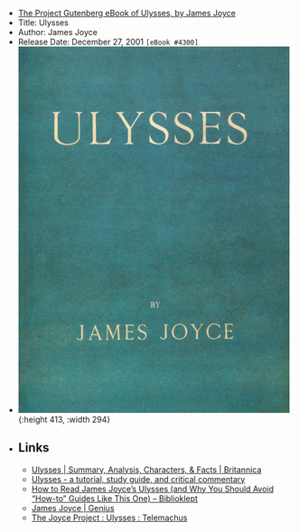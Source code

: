 - [The Project Gutenberg eBook of Ulysses, by James Joyce](https://www.gutenberg.org/files/4300/4300-h/4300-h.htm)
- Title: Ulysses
- Author: James Joyce
- Release Date: December 27, 2001 `[eBook #4300]`
- ![cover.jpeg](../assets/cover_1655378302820_0.jpeg){:height 413, :width 294}
- ## Links
	- [Ulysses | Summary, Analysis, Characters, & Facts | Britannica](https://www.britannica.com/topic/Ulysses-novel-by-Joyce)
	- [Ulysses - a tutorial, study guide, and critical commentary](https://mantex.co.uk/ulysses/)
	- [How to Read James Joyce’s Ulysses (and Why You Should Avoid “How-to” Guides Like This One) – Biblioklept](https://biblioklept.org/2010/06/16/how-to-read-james-joyces-ulysses-and-why-you-should-avoid-how-to-guides-like-this-one/)
	- [James Joyce | Genius](https://genius.com/artists/James-joyce)
	- [The Joyce Project : Ulysses : Telemachus](http://m.joyceproject.com/chapters/telem.html)